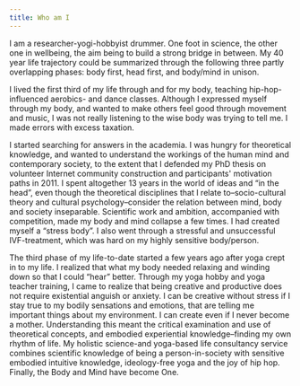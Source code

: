 ```yaml
---
title: Who am I
---
```


I am a researcher-yogi-hobbyist drummer. One foot in science, the other one in wellbeing, the aim being to build a strong bridge in between. My 40 year life trajectory could be summarized through the following three partly overlapping phases: body first, head first, and body/mind in unison. 

I lived the first third of my life through and for my body, teaching hip-hop-influenced aerobics- and dance classes. Although I expressed myself through my body, and wanted to make others feel good through movement and music, I was not really listening to the wise body was trying to tell me. I made errors with excess taxation. 

I started searching for answers in the academia. I was hungry for theoretical knowledge, and wanted to understand the workings of the  human mind and contemporary society, to the extent that I defended my PhD thesis on volunteer Internet community construction and participants' motivation paths in 2011. I spent altogether 13 years in the world of ideas and “in the head”, even though the theoretical disciplines that I relate to–socio-cultural theory and cultural psychology–consider the relation between mind, body and society inseparable. Scientific work and ambition, accompanied with competition, made my body and mind collapse a few times. I had created myself a “stress body”. I also went through a stressful and unsuccessful IVF-treatment, which was hard on my highly sensitive body/person. 

The third phase of my life-to-date started a few years ago after yoga crept in to my life. I realized that what my body needed relaxing and winding down so that I could “hear” better. Through my yoga hobby and yoga teacher training, I came to realize that being creative and productive does not require existential anguish or anxiety. I can be creative without stress if I stay true to my bodily sensations and emotions, that are telling me important things about my environment. I can create even if I never become a mother. Understanding this meant the critical examination and use of theoretical concepts, and embodied experiential knowledge–finding my own rhythm of life. My holistic science-and yoga-based life consultancy service combines scientific knowledge of being a person-in-society with sensitive embodied intuitive knowledge, ideology-free yoga and the joy of hip hop. Finally, the Body and Mind have become One.
